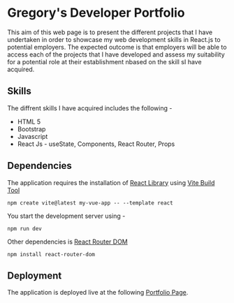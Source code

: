 # Gregory's Developer Portfolio
This aim of this web page is to present the different projects that I have undertaken in order to showcase my web development skills in React.js to potential employers. The expected outcome is that employers will be able to access each of the projects that I have developed and assess my suitability for a potential role at their establishment nbased on the skill sI have acquired.

## Skills

The diffrent skills I have acquired includes the following -

* HTML 5
* Bootstrap
* Javascript
* React Js - useState, Components, React Router, Props

## Dependencies

The application requires the installation of [React Library](https://legacy.reactjs.org/docs/getting-started.html) using [Vite Build Tool](https://vitejs.dev/guide/)

```
npm create vite@latest my-vue-app -- --template react
```

You start the development server using -

```
npm run dev
```

Other dependencies is [React Router DOM](https://reactrouter.com/en/main/start/tutorial)

```
npm install react-router-dom
```

## Deployment

The application is deployed live at the following [Portfolio Page]().